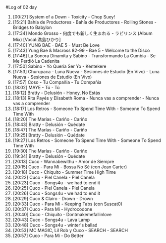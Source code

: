 #Log of 02 day

1. [00:27] System of a Down - Toxicity - Chop Suey!
1. [15:21] Bahía de Productores - Bahía de Productores - Rolling Stones - Bridges to Babylon
1. [17:34] Mondo Grosso - 何度でも新しく生まれる - ラビリンス (Album Mix) [Vocal:満島ひかり]
1. [17:40] YUNG BAE - BAE 5 - Must Be Love
1. [17:43] Yung Bae & Macross 82-99 - Bae 5 - Welcome to the Disco
1. [17:46] La Sonora Dinamita y Sabino - Transformando La Cumbia - Se Me Perdió La Cadenita
1. [17:50] Sabino - Yo Quería Ser Yo - Kentekere
1. [17:53] Churupaca - Luna Nueva - Sesiones de Estudio (En Vivo) - Luna Nueva - Sesiones de Estudio (En Vivo)
1. [17:57] Coso - Tu Compañia - Tu Compañia
1. [18:02] MAYE - Tú - Tú
1. [18:12] Bratty - Delusión - Honey, No Estás
1. [18:13] Rita Payés y Elisabeth Roma - Nunca vas a comprender - Nunca vas a comprender
1. [18:17] Los Retros - Someone To Spend Time With - Someone To Spend Time With
1. [18:20] The Marías - Cariño - Cariño
1. [18:43] Bratty - Delusión - Quédate
1. [18:47] The Marías - Cariño - Cariño
1. [19:25] Bratty - Delusión - Quédate
1. [19:27] Los Retros - Someone To Spend Time With - Someone To Spend Time With
1. [19:30] The Marías - Cariño - Cariño
1. [19:34] Bratty - Delusión - Quédate
1. [20:13] Cuco - Wannabewithu - Amor de Siempre
1. [20:15] Cuco - Para Mi - Bossa No Sé (con Jean Carter)
1. [20:18] Cuco - Chiquito - Summer Time High Time
1. [20:22] Cuco - Piel Canela - Piel Canela
1. [20:23] Cuco - Songs4u - we had to end it
1. [20:25] Cuco - Piel Canela - Piel Canela
1. [20:26] Cuco - Songs4u - we had to end it
1. [20:29] Cuco & Clairo - Drown - Drown
1. [20:33] Cuco - Para Mi - Keeping Tabs (con Suscat0)
1. [20:37] Cuco - Para Mi - Hydrocodone
1. [20:40] Cuco - Chiquito - Dontmakemefallinlove
1. [20:43] Cuco - Songs4u - Lava Lamp
1. [20:48] Cuco - Songs4u - winter's ballad
1. [20:53] MC MAGIC, Lil Rob y Cuco - SEARCH - SEARCH
1. [20:57] Cuco - Para Mi - Do Better
